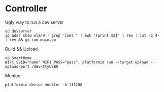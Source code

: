 # Controller

Ugly way to run a dev server
```
cd devserver
ip addr show wlan0 | grep 'inet ' | awk '{print $2}' | rev | cut -c 4- | rev && go run main.go
```

Build && Upload
```
cd SmartHome
WIFI_SSID="name" WIFI_PASS="pass"; platformio run --target upload --upload-port /dev/ttyUSB0
```

Monitor
```
platformio device monitor -b 115200
```


